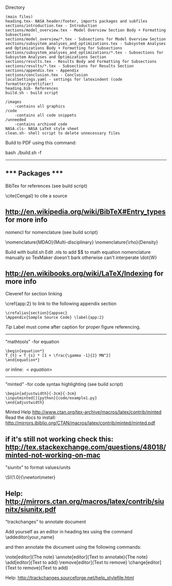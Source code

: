Directory

	(main files)
	heading.tex- NASA header/footer, imports packages and subfiles
	sections/introduction.tex - Introduction
	sections/model_overview.tex - Model Overview Section Body + Formatting Subsections
	sections/model_overview/*.tex - Subsections for Model Overview Section
	sections/subsystem_analyses_and_optimizations.tex - Subsystem Analyses and Optimizations Body + Formatting for Subsections
	sections/subsystem_analyses_and_optimizations/*.tex - Subsections for Subsystem Analyses and Optimizations Section
	sections/results.tex - Results Body and Formatting for Subsections
	sections/results/*.tex - Subsections for Results Section
	sections/appendix.tex - Appendix
	sections/conclusion.tex - Conclusion
	localSettings.yaml - settings for latexindent (code formatter/prettifier)
	heading.bib- References
	build.sh - build script

	/images
		-contains all graphics
	/code
		-contains all code snippets
	/unneeded
		-contains archived code
	NASA.cls- NASA LaTeX style sheet
	clean.sh- shell script to delete unnecessary files

Build to PDF using this command:

bash ./build.sh -f


-------------------------------------------
*** Packages ***
-------------------------------------------
BibTex for references (see build script)

\cite{Cengal} to cite a source

http://en.wikipedia.org/wiki/BibTeX#Entry_types
for more info
-------------------------------------------
nomencl for nomenclature (see build script)

\nomenclature{MDAO}{Multi-disciplinary}
\nomenclature{\rho}{Density}

Build with build.sh
Edit .nls to add $$ to math equation nomenclature manually so TexMaker doesn't bark
otherwise can't interperate \dot{W}

http://en.wikibooks.org/wiki/LaTeX/Indexing
for more info
-------------------------------------------
Cleveref for section linking

\cref{app:2} to link to the following appendix section


	\crefalias{section}{appsec}
	\Appendix{Sample Source Code} \label{app:2} 


*Tip*
Label must come after caption for proper figure referencing. 

-------------------------------------------
"mathtools" -for equation 

	\begin{equation*}
	T_{t} = T_{s} * [1 + \frac{\gamma -1}{2} MN^2]
	\end{equation*}

or inline: $<equation>$

-------------------------------------------
"minted" -for code syntax highlighting (see build script)

	\begin{adjustwidth}{-3cm}{-3cm}
	\inputminted[]{python}{code/example1.py}
	\end{adjustwidth} 

Minted Help
http://www.ctan.org/tex-archive/macros/latex/contrib/minted
Read the docs to install:
http://mirrors.ibiblio.org/CTAN/macros/latex/contrib/minted/minted.pdf

if it's still not working check this:
http://tex.stackexchange.com/questions/48018/minted-not-working-on-mac
-------------------------------------------
"siunitx" to format values/units 

\SI{1.0}{\newton\meter}

Help:
http://mirrors.ctan.org/macros/latex/contrib/siunitx/siunitx.pdf
-------------------------------------------
"trackchanges" to annotate document

Add yourself as an editor in heading.tex using the command
\addeditor{your_name}

and then annotate the document using the following commands:

\note[editor]{The note}
\annote[editor]{Text to annotate}{The note}
\add[editor]{Text to add}
\remove[editor]{Text to remove}
\change[editor]{Text to remove}{Text to add} 

Help:
http://trackchanges.sourceforge.net/help_stylefile.html